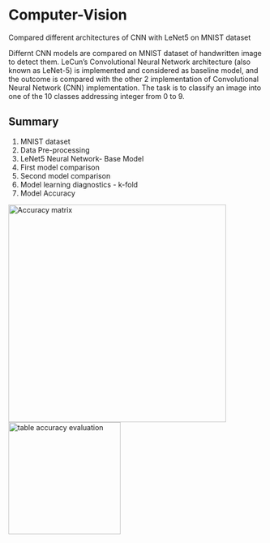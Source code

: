 # Computer-Vision
Compared different architectures of CNN with LeNet5 on MNIST dataset

Differnt CNN models are compared on MNIST dataset of
handwritten image to detect them. LeCun’s Convolutional Neural Network architecture
(also known as LeNet-5) is implemented and considered as baseline model, and the
outcome is compared with the other 2 implementation of Convolutional Neural Network
(CNN) implementation. The task is to classify an image into one of the 10 classes
addressing integer from 0 to 9.

## Summary 
1) MNIST dataset
2) Data Pre-processing
3) LeNet5 Neural Network- Base Model
4) First model comparison
5) Second model comparison
6) Model learning diagnostics - k-fold
7) Model Accuracy

<img width="429" alt="Accuracy matrix" src="https://github.com/rittz1998/Computer-Vision/assets/103475842/cce0fe9a-28fa-4b2d-80d9-95431f207714">

<img width="221" alt="table accuracy evaluation" src="https://github.com/rittz1998/Computer-Vision/assets/103475842/ee27dd04-4b9c-4fc5-81cb-7a7a7ed03967">


